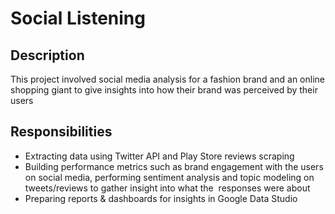 # Social Listening

## Description
This project involved social media analysis for a fashion brand and an online shopping giant to give insights into how their brand was perceived by their users

## Responsibilities
* Extracting data using Twitter API and Play Store reviews scraping
* Building performance metrics such as brand engagement with the users on social media, performing sentiment analysis and topic modeling on tweets/reviews to gather insight into what the  responses were about
* Preparing reports & dashboards for insights in Google Data Studio
